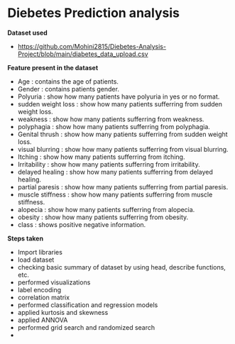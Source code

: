  # Diebetes Prediction analysis
 **Dataset used**
 - https://github.com/Mohini2815/Diebetes-Analysis-Project/blob/main/diabetes_data_upload.csv

 **Feature present in the dataset**
 - Age : contains the age of patients.
 - Gender : contains patients gender.
 - Polyuria : show how many patients have polyuria in yes or no format.
 - sudden weight loss : show how many patients sufferring from sudden weight loss.
 - weakness : show how many patients sufferring from weakness.
 - polyphagia : show how many patients sufferring from polyphagia.
 - Genital thrush : show how many patients sufferring from sudden weight loss.
 - visual blurring : show how many patients sufferring from visual blurring.
 - Itching : show how many patients sufferring from itching.
 - Irritability : show how many patients sufferring from irritability.
 - delayed healing : show how many patients sufferring from delayed healing.
 - partial paresis : show how many patients sufferring from partial paresis.
 - muscle stiffness : show how many patients sufferring from muscle stiffness.
 - alopecia : show how many patients sufferring from alopecia.
 - obesity : show how many patients sufferring from obesity.
 - class : shows positive negative information.

**Steps taken**
- Import libraries
- load dataset
- checking basic summary of dataset by using head, describe functions, etc.
- performed visualizations
- label encoding
- correlation matrix
- performed classification and regression models
- applied kurtosis and skewness
- applied ANNOVA
- performed grid search and randomized search
- 
   

